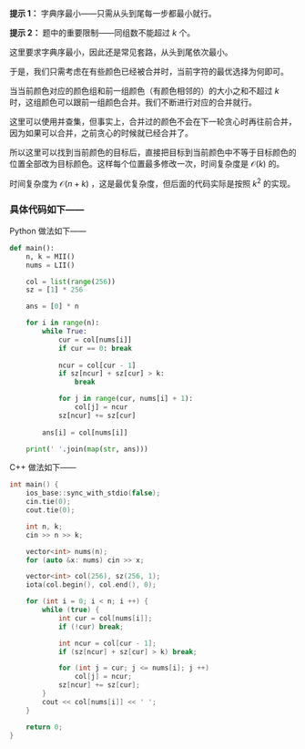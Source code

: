 **提示 1：** 字典序最小——只需从头到尾每一步都最小就行。

**提示 2：** 题中的重要限制——同组数不能超过 $k$ 个。

这里要求字典序最小，因此还是常见套路，从头到尾依次最小。

于是，我们只需考虑在有些颜色已经被合并时，当前字符的最优选择为何即可。

当当前颜色对应的颜色组和前一组颜色（有颜色相邻的）的大小之和不超过 $k$ 时，这组颜色可以跟前一组颜色合并。我们不断进行对应的合并就行。

这里可以使用并查集，但事实上，合并过的颜色不会在下一轮贪心时再往前合并，因为如果可以合并，之前贪心的时候就已经合并了。

所以这里可以找到当前颜色的目标后，直接把目标到当前颜色中不等于目标颜色的位置全部改为目标颜色。这样每个位置最多修改一次，时间复杂度是 $\mathcal{O}(k)$ 的。

时间复杂度为 $\mathcal{O}(n+k)$ ，这是最优复杂度，但后面的代码实际是按照 $k^2$ 的实现。

### 具体代码如下——

Python 做法如下——

```Python []
def main():
    n, k = MII()
    nums = LII()

    col = list(range(256))
    sz = [1] * 256

    ans = [0] * n

    for i in range(n):
        while True:
            cur = col[nums[i]]
            if cur == 0: break
            
            ncur = col[cur - 1]
            if sz[ncur] + sz[cur] > k:
                break

            for j in range(cur, nums[i] + 1):
                col[j] = ncur
            sz[ncur] += sz[cur]
        
        ans[i] = col[nums[i]]

    print(' '.join(map(str, ans)))
```

C++ 做法如下——

```cpp []
int main() {
    ios_base::sync_with_stdio(false);
    cin.tie(0);
    cout.tie(0);

    int n, k;
    cin >> n >> k;

    vector<int> nums(n);
    for (auto &x: nums) cin >> x;

    vector<int> col(256), sz(256, 1);
    iota(col.begin(), col.end(), 0);

    for (int i = 0; i < n; i ++) {
        while (true) {
            int cur = col[nums[i]];
            if (!cur) break;

            int ncur = col[cur - 1];
            if (sz[ncur] + sz[cur] > k) break;

            for (int j = cur; j <= nums[i]; j ++)
                col[j] = ncur;
            sz[ncur] += sz[cur];
        }
        cout << col[nums[i]] << ' ';
    }

    return 0;
}
```
